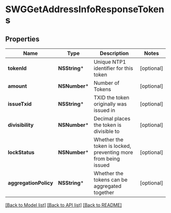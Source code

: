 # SWGGetAddressInfoResponseTokens

## Properties
Name | Type | Description | Notes
------------ | ------------- | ------------- | -------------
**tokenId** | **NSString*** | Unique NTP1 identifier for this token | [optional] 
**amount** | **NSNumber*** | Number of Tokens | [optional] 
**issueTxid** | **NSString*** | TXID the token originally was issued in | [optional] 
**divisibility** | **NSNumber*** | Decimal places the token is divisible to | [optional] 
**lockStatus** | **NSNumber*** | Whether the token is locked, preventing more from being issued | [optional] 
**aggregationPolicy** | **NSString*** | Whether the tokens can be aggregated together | [optional] 

[[Back to Model list]](../README.md#documentation-for-models) [[Back to API list]](../README.md#documentation-for-api-endpoints) [[Back to README]](../README.md)


